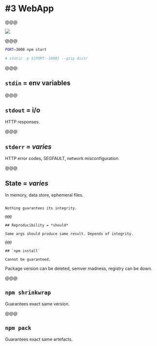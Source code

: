 <!-- .slide: data-state="contrasted" -->

# #3 WebApp

@@@

![](images/webapp.png)

@@@

```bash
PORT=3000 npm start

# static -p ${PORT:-5000} --gzip dist/
```

@@@

## `stdin` = env variables

@@@

## `stdout` = i/o

HTTP responses.

@@@

## `stderr` = *varies*

HTTP error codes, SEGFAULT, network misconfiguration. 

@@@

## State = *varies*

In memory, data store, ephemeral files.

~~~~

Nothing guarantees its integrity.

@@@

## Reproducibility = *should*

Same args should produce same result. Depends of integrity.

@@@

## `npm install`

Cannot be guaranteed.

~~~~

Package version can be deleted, semver madness, registry can be down.

@@@

## `npm shrinkwrap`

Guarantees exact same version.

@@@

## `npm pack`

Guarantees exact same artefacts.